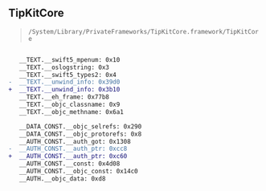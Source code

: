 ## TipKitCore

> `/System/Library/PrivateFrameworks/TipKitCore.framework/TipKitCore`

```diff

   __TEXT.__swift5_mpenum: 0x10
   __TEXT.__oslogstring: 0x3
   __TEXT.__swift5_types2: 0x4
-  __TEXT.__unwind_info: 0x39d0
+  __TEXT.__unwind_info: 0x3b10
   __TEXT.__eh_frame: 0x77b8
   __TEXT.__objc_classname: 0x9
   __TEXT.__objc_methname: 0x6a1

   __DATA_CONST.__objc_selrefs: 0x290
   __DATA_CONST.__objc_protorefs: 0x8
   __AUTH_CONST.__auth_got: 0x1308
-  __AUTH_CONST.__auth_ptr: 0xcc8
+  __AUTH_CONST.__auth_ptr: 0xc60
   __AUTH_CONST.__const: 0x4d08
   __AUTH_CONST.__objc_const: 0x14c0
   __AUTH.__objc_data: 0xd8

```
